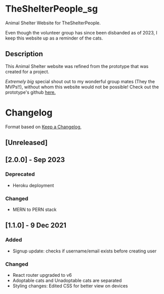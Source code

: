 # TheShelterPeople_sg

Animal Shelter Website for TheShelterPeople.

Even though the volunteer group has since been disbanded as of 2023, I keep this website up as a reminder of the cats.

<!-- Visit the website here: https://theshelterpeople-sg.herokuapp.com/ -->

## Description

This Animal Shelter website was refined from the prototype that was created for a project.

*Extremely big* special shout out to my wonderful group mates (They the MVPs!!), without whom this website would not be possible! Check out the prototype's github [here.](https://github.com/soniasltan/Project-3---The-Shelter-People)

# Changelog

Format based on [Keep a Changelog](https://keepachangelog.com/en/1.0.0/),

## [Unreleased]
## [2.0.0] - Sep 2023
### Deprecated
- Heroku deployment

### Changed
- MERN to PERN stack

## [1.1.0] - 9 Dec 2021

### Added
- Signup update: checks if username/email exists before creating user

### Changed
- React router upgraded to v6
- Adoptable cats and Unadoptable cats are separated
- Styling changes: Edited CSS for better view on devices
